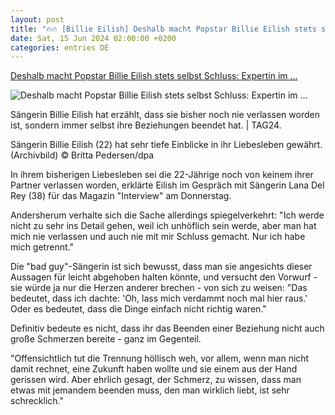 ```yaml
---
layout: post
title: "🔥🔥 [Billie Eilish] Deshalb macht Popstar Billie Eilish stets selbst Schluss: Expertin im ..."
date: Sat, 15 Jun 2024 02:00:00 +0200
categories: entries DE
---
```

[Deshalb macht Popstar Billie Eilish stets selbst Schluss: Expertin im ...](https://www.tag24.de/unterhaltung/promis/billie-eilish/expertin-im-herzenbrechen-deshalb-macht-popstar-billie-eilish-stets-selbst-schluss-3217099)

![Deshalb macht Popstar Billie Eilish stets selbst Schluss: Expertin im ...](https://media.tag24.de/1200x800/6/q/6qcuyv1u08blfztv4y4w38lutalwq7hi.jpg)

Sängerin Billie Eilish hat erzählt, dass sie bisher noch nie verlassen worden ist, sondern immer selbst ihre Beziehungen beendet hat. | TAG24.

Sängerin Billie Eilish (22) hat sehr tiefe Einblicke in ihr Liebesleben gewährt. (Archivbild) © Britta Pedersen/dpa

In ihrem bisherigen Liebesleben sei die 22-Jährige noch von keinem ihrer Partner verlassen worden, erklärte Eilish im Gespräch mit Sängerin Lana Del Rey (38) für das Magazin "Interview" am Donnerstag.

Andersherum verhalte sich die Sache allerdings spiegelverkehrt: "Ich werde nicht zu sehr ins Detail gehen, weil ich unhöflich sein werde, aber man hat mich nie verlassen und auch nie mit mir Schluss gemacht. Nur ich habe mich getrennt."

Die "bad guy"-Sängerin ist sich bewusst, dass man sie angesichts dieser Aussagen für leicht abgehoben halten könnte, und versucht den Vorwurf - sie würde ja nur die Herzen anderer brechen - von sich zu weisen: "Das bedeutet, dass ich dachte: 'Oh, lass mich verdammt noch mal hier raus.' Oder es bedeutet, dass die Dinge einfach nicht richtig waren."

Definitiv bedeute es nicht, dass ihr das Beenden einer Beziehung nicht auch große Schmerzen bereite - ganz im Gegenteil.

"Offensichtlich tut die Trennung höllisch weh, vor allem, wenn man nicht damit rechnet, eine Zukunft haben wollte und sie einem aus der Hand gerissen wird. Aber ehrlich gesagt, der Schmerz, zu wissen, dass man etwas mit jemandem beenden muss, den man wirklich liebt, ist sehr schrecklich."

